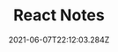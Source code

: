 ---
title: "React Notes"
date: "2021-06-07T22:12:03.284Z"
description: "A cheatsheet on React and Create React App"
---